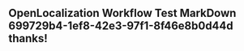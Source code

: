 <properties
ms.topic="hero-topic"
ms.test1="hero-topic"
ms.test2="test"/>


## OpenLocalization Workflow Test MarkDown 699729b4-1ef8-42e3-97f1-8f46e8b0d44d thanks!



<!--HONumber=Jul16_HO2-->


